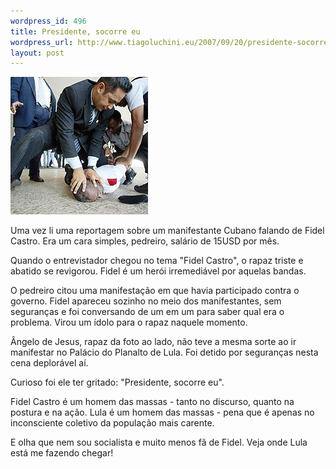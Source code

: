 ```yaml
--- 
wordpress_id: 496
title: Presidente, socorre eu
wordpress_url: http://www.tiagoluchini.eu/2007/09/20/presidente-socorre-eu/
layout: post
---
```

![Ângelo de Jesus](/wp-content/uploads/2007/09/0726345.jpg)

Uma vez li uma reportagem sobre um manifestante Cubano falando de Fidel Castro. Era um cara simples, pedreiro, salário de 15USD por mês.

Quando o entrevistador chegou no tema "Fidel Castro", o rapaz triste e abatido se revigorou. Fidel é um herói irremediável por aquelas bandas.

O pedreiro citou uma manifestação em que havia participado contra o governo. Fidel apareceu sozinho no meio dos manifestantes, sem seguranças e foi conversando de um em um para saber qual era o problema. Virou um ídolo para o rapaz naquele momento.

Ângelo de Jesus, rapaz da foto ao lado, não teve a mesma sorte ao ir manifestar no Palácio do Planalto de Lula. Foi detido por seguranças nesta cena deplorável aí.

Curioso foi ele ter gritado: "Presidente, socorre eu".

Fidel Castro é um homem das massas - tanto no discurso, quanto na postura e na ação. Lula é um homem das massas - pena que é apenas no inconsciente coletivo da população mais carente.

E olha que nem sou socialista e muito menos fã de Fidel. Veja onde Lula está me fazendo chegar!

